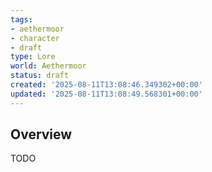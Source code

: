 ```yaml
---
tags:
- aethermoor
- character
- draft
type: Lore
world: Aethermoor
status: draft
created: '2025-08-11T13:08:46.349302+00:00'
updated: '2025-08-11T13:08:49.568301+00:00'
---
```



## Overview

TODO
